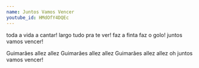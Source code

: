 ```yaml
---
name: Juntos Vamos Vencer
youtube_id: HMdOfY4DQEc
---
```


toda a vida a cantar!
largo tudo pra te ver!
faz a finta faz o golo!
juntos vamos vencer!

Guimarães allez allez
Guimarães allez allez
Guimarães allez allez oh
juntos vamos vencer!
